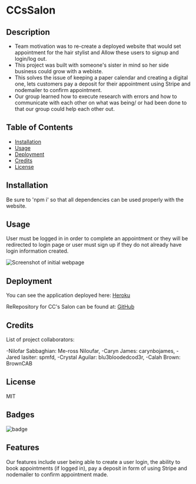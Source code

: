 # CCsSalon

## Description

- Team motivation was to re-create a deployed website that would set appointment for the hair stylist and Allow these users to signup and login/log out.
- This project was built with someone's sister in mind so her side business could grow with a webiste.
- This solves the issue of keeping a paper calendar and creating a digital one, lets customers pay a deposit for their appointment using Stripe and nodemailer to confirm appointment.
- Our group learned how to execute research with errors and how to communicate with each other on what was being/ or had been done to that our group could help each other out.

## Table of Contents 

- [Installation](#installation)
- [Usage](#usage)
- [Deployment](#deployment)
- [Credits](#credits)
- [License](#license)

## Installation

Be sure to 'npm i' so that all dependencies can be used properly with the website.

## Usage

User must be logged in in order to complete an appointment or they will be redirected to login page or user must sign up if they do not already have login information created.

![Screenshot of initial webpage](../CCsSalon/Salon/images/Screenshot%202023-02-06%20204309.png)

## Deployment
You can see the application deployed here: [Heroku](https://projectsalon.herokuapp.com/)

ReRepository for CC's Salon can be found at: [GitHub](https://github.com/blu3bloodedcod3r/CCsSalon)

## Credits

List of project collaborators:

-Nilofar Sabbaghian:  Me-ross Niloufar,
-Caryn James:  carynbojames,
-Jared lasiter: spmfd,
-Crystal Aguilar:  blu3bloodedcod3r,
-Calah Brown: BrownCAB


## License

MIT

## Badges

![badge](https://img.shields.io/badge/license-MIT-green)

## Features

Our features include user being able to create a user login, the ability to book appointments (if logged in), pay a deposit in form of using Stripe and nodemailer to confirm appointment made.